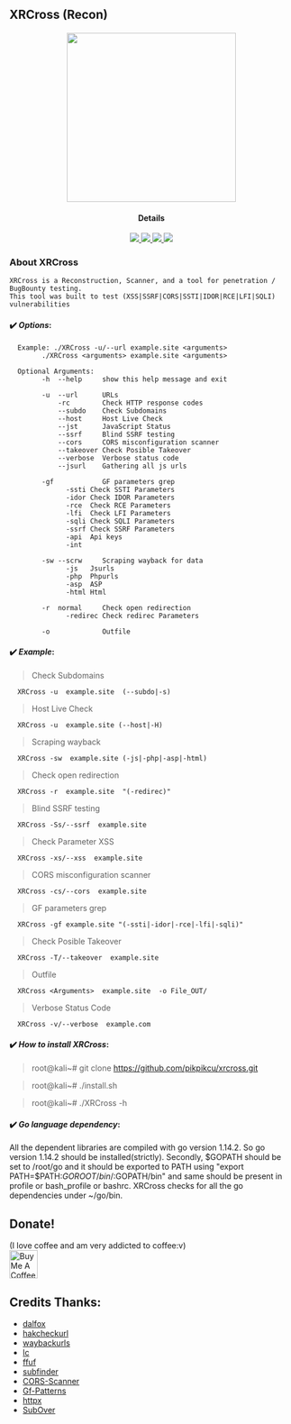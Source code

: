## XRCross (Recon)

<h4 align="center"><img src="https://raw.githubusercontent.com/pikpikcu/xrcross/master/logo.png" width="300px" height="300px">

</a>
<h4 align="center">Details</h4>                
<p align="center">
  </a>
  <a href="https://ru.m.wikipedia.org/wiki/bash">
    <img src="https://img.shields.io/badge/language-bash-green.svg">
 </a>
  <a href="https://t.me/WongNdes0">
   <img src="https://img.shields.io/badge/telegram--blue.svg">
   </a>
  <a href="https://github.com/pikpikcu/xrcross">
    <img src="https://img.shields.io/badge/version-V1.5-green.svg">
 </a>
   <a href="https://github.com/pikpikcu/xrcross/blob/master/LICENSE">
   <img src="https://img.shields.io/badge/LICENSE-red.svg">
   </a>
 </a>
</p>


### About XRCross 

    XRCross is a Reconstruction, Scanner, and a tool for penetration / BugBounty testing. 
    This tool was built to test (XSS|SSRF|CORS|SSTI|IDOR|RCE|LFI|SQLI) vulnerabilities 

#### ✔️ ***Options***:
>   

      Example: ./XRCross -u/--url example.site <arguments>
            ./XRCross <arguments> example.site <arguments> 

      Optional Arguments:
            -h  --help     show this help message and exit

            -u  --url      URLs
                -rc        Check HTTP response codes 
                --subdo    Check Subdomains
                --host     Host Live Check
                --jst      JavaScript Status
                --ssrf     Blind SSRF testing
                --cors     CORS misconfiguration scanner
                --takeover Check Posible Takeover
                --verbose  Verbose status code
                --jsurl    Gathering all js urls

            -gf            GF parameters grep
                  -ssti Check SSTI Parameters
                  -idor Check IDOR Parameters
                  -rce  Check RCE Parameters
                  -lfi  Check LFI Parameters
                  -sqli Check SQLI Parameters
                  -ssrf Check SSRF Parameters
                  -api  Api keys
                  -int  

            -sw --scrw     Scraping wayback for data
                  -js   Jsurls 
                  -php  Phpurls
                  -asp  ASP
                  -html Html

            -r  normal     Check open redirection
                  -redirec Check redirec Parameters

            -o             Outfile
       
#### ✔️ ***Example***:

>  Check Subdomains

      XRCross -u  example.site  (--subdo|-s)

>  Host Live Check

      XRCross -u  example.site (--host|-H)

>  Scraping wayback

      XRCross -sw  example.site (-js|-php|-asp|-html)

>  Check open redirection

      XRCross -r  example.site  "(-redirec)"

>  Blind SSRF testing

      XRCross -Ss/--ssrf  example.site  

>  Check Parameter XSS

      XRCross -xs/--xss  example.site  
     
>  CORS misconfiguration scanner

      XRCross -cs/--cors  example.site  

>  GF parameters grep

      XRCross -gf example.site "(-ssti|-idor|-rce|-lfi|-sqli)"

>  Check Posible Takeover

      XRCross -T/--takeover  example.site 

>  Outfile

      XRCross <Arguments>  example.site  -o File_OUT/


> Verbose Status Code

      XRCross -v/--verbose  example.com 

#### ✔️ ***How to install XRCross***:

> root@kali~# git clone https://github.com/pikpikcu/xrcross.git

> root@kali~# ./install.sh

> root@kali~# ./XRCross -h


#### ✔️ ***Go language dependency***:

All the dependent libraries are compiled with go version 1.14.2. So go version 1.14.2 should be installed(strictly). Secondly, $GOPATH should be set to /root/go and it should be exported to PATH using "export PATH=$PATH:$GOROOT/bin/:$GOPATH/bin" and same should be present in profile or bash_profile or bashrc. XRCross checks for all the go dependencies under ~/go/bin.
## Donate!

(I love coffee and am very addicted to coffee:v)
<br><a href="https://www.buymeacoffee.com/pikpikcu"><img src="https://cdn.buymeacoffee.com/buttons/default-black.png" alt="Buy Me A Coffee" height="50px"></a>

 Credits Thanks:
------------

* [dalfox](https://github.com/hahwul/dalfox)
* [hakcheckurl](https://github.com/hakluke/hakcheckurl)
* [waybackurls](https://github.com/tomnomnom/waybackurls)
* [lc](https://github.com/lc/gau)
* [ffuf](https://github.com/ffuf/ffuf)
* [subfinder](https://github.com/projectdiscovery/subfinder)
* [CORS-Scanner](https://github.com/Tanmay-N/CORS-Scanner)
* [Gf-Patterns](https://github.com/1ndianl33t/Gf-Patterns)
* [httpx](https://github.com/projectdiscovery/httpx)
* [SubOver](https://github.com/Ice3man543/SubOver)
